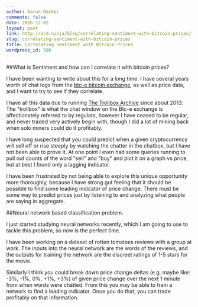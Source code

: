```yaml
---
author: Aaron Decker
comments: false
date: 2016-12-02
layout: post
link: http://ard.ninja/blog/correlating-sentiment-with-bitcoin-prices/
slug: correlating-sentiment-with-bitcoin-prices
title: Correlating Sentiment with Bitcoin Prices
wordpress_id: 506
---
```


##What is Sentiment and how can I correlate it with bitcoin prices?

I have been wanting to write about this for a long time. I have several years worth of chat logs from the [btc-e bitcoin exchange](https://btc-e.com), as well as price data, and I want to try to see if they correlate.

I have all this data due to running [The Trollbox Archive](http://trollboxarchive.com) since about 2013. The "trollbox" is what the chat window on the Btc-e exchange is affectionately referred to by regulars, however I have ceased to be regular, and never traded very actively begin with, though I did a lot of mining back when solo miners could do it profitably.

I have long suspected that you could predict when a given cryptocurrency will sell off or rise steeply by watching the chatter in the chatbox, but I have not been able to prove it. At one point I even had some queries running to pull out counts of the word "sell" and "buy" and plot it on a graph vs price, but at best I found only a lagging indicator.

I have been frustrated by not being able to explore this unique opportunity more thoroughly, because I have strong gut feeling that it should be possible to find some leading indicator of price change. There must be some way to predict prices just by listening to and analyzing what people are saying in aggregate.


##Neural network based classification problem.

I just started studying neural networks recently, which I am going to use to tackle this problem, so now is the perfect time.

I have been working on a dataset of rotten tomatoes reviews with a group at work. The inputs into the neural network are the words of the reviews, and the outputs for training the network are the discreet ratings of 1-5 stars for the movie.

Similarly I think you could break down price change deltas (e.g. maybe like: -3%, -1%, 0%, +1%, +3%) of given price change over the next 1 minute from when words were chatted. From this you may be able to train a network to find a leading indicator. Once you do that, you can trade profitably on that information.
